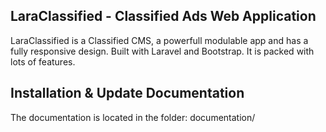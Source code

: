 ## LaraClassified - Classified Ads Web Application

LaraClassified is a Classified CMS, a powerfull modulable app and has a fully responsive design. Built with Laravel and Bootstrap. It is packed with lots of features.


## Installation & Update Documentation

The documentation is located in the folder: documentation/
